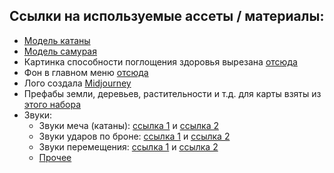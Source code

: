 ## Ссылки на используемые ассеты / материалы:

- [Модель катаны](https://skfb.ly/6XAzB)
- [Модель самурая](https://skfb.ly/6VUSJ)
- Картинка способности поглощения здоровья вырезана [отсюда](https://starwars.fandom.com/ru/wiki/%D0%92%D1%8B%D1%81%D0%B0%D1%81%D1%8B%D0%B2%D0%B0%D0%BD%D0%B8%D0%B5_%D0%A1%D0%B8%D0%BB%D1%8B?file=%25D0%2592%25D1%258B%25D1%2581%25D0%25B0%25D1%2581%25D1%258B%25D0%25B2%25D0%25B0%25D0%25BD%25D0%25B8%25D0%25B5.jpg)
- Фон в главном меню [отсюда](https://kartinkin.net/pics/36522-krasno-chernyj-fon-minimalizm.html)
- Лого создала [Midjourney](https://www.midjourney.com/home/?callbackUrl=%2Fapp%2F)
- Префабы земли, деревьев, растительности и т.д. для карты взяты из [этого набора](https://assetstore.unity.com/packages/3d/environments/low-poly-free-vegetation-kit-176906)
- Звуки:
  - Звуки меча (катаны): [ссылка 1](https://zvukipro.com/oryjie/1087-zvuki-mecha.html) и [ссылка 2](https://zvukipro.com/oryjie/925-zvuki-katany-samurajskij-mech.html)
  - Звуки ударов по броне: [ссылка 1](https://wav-library.net/zvuk-udara-mecha-po-shhitu-vers3-mp3) и [ссылка 2](https://wav-library.net/zvuk-udara-mecha-po-shhitu-mp3)
  - Звуки перемещения: [ссылка 1](https://zvukipro.com/zvukiludei/1167-zvuki-shagov-cheloveka-po-zemle.html) и [ссылка 2](https://zvukipro.com/zvukiludei/192-zvuki-padeniya-cheloveka.html)
  - [Прочее](https://zvukipro.com/audio/556-zvuki-magii.html)
